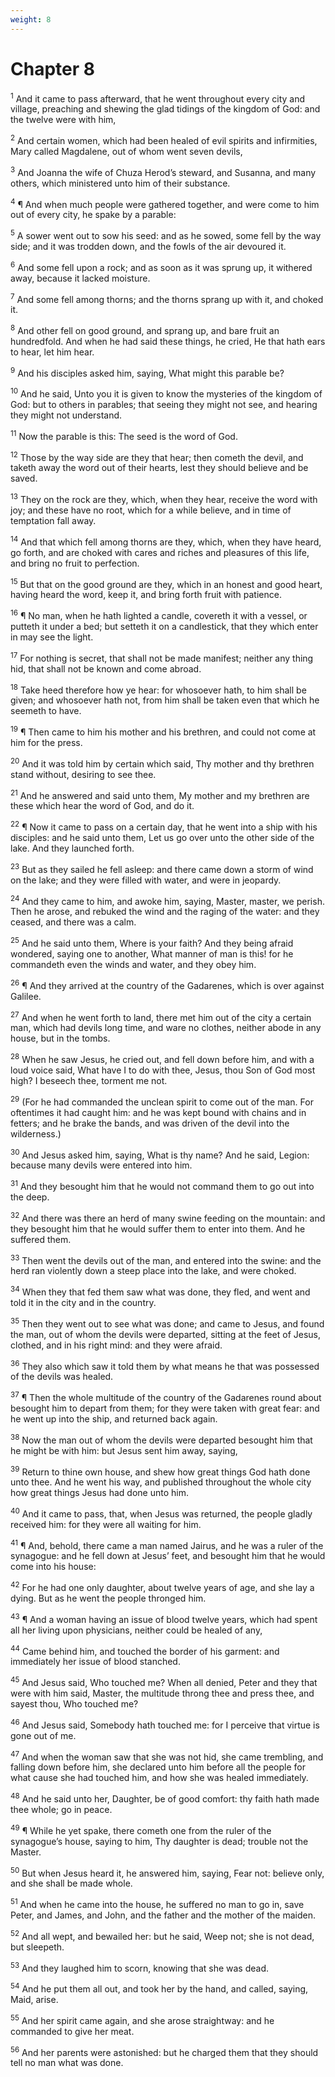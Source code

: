 ```yaml
---
weight: 8
---
```


# Chapter 8

<sup>1</sup> And it came to pass afterward, that he went throughout every city and village, preaching and shewing the glad tidings of the kingdom of God: and the twelve were with him, 

<sup>2</sup> And certain women, which had been healed of evil spirits and infirmities, Mary called Magdalene, out of whom went seven devils, 

<sup>3</sup> And Joanna the wife of Chuza Herod’s steward, and Susanna, and many others, which ministered unto him of their substance. 

<sup>4</sup> ¶ And when much people were gathered together, and were come to him out of every city, he spake by a parable: 

<sup>5</sup> A sower went out to sow his seed: and as he sowed, some fell by the way side; and it was trodden down, and the fowls of the air devoured it. 

<sup>6</sup> And some fell upon a rock; and as soon as it was sprung up, it withered away, because it lacked moisture. 

<sup>7</sup> And some fell among thorns; and the thorns sprang up with it, and choked it. 

<sup>8</sup> And other fell on good ground, and sprang up, and bare fruit an hundredfold. And when he had said these things, he cried, He that hath ears to hear, let him hear. 

<sup>9</sup> And his disciples asked him, saying, What might this parable be? 

<sup>10</sup> And he said, Unto you it is given to know the mysteries of the kingdom of God: but to others in parables; that seeing they might not see, and hearing they might not understand. 

<sup>11</sup> Now the parable is this: The seed is the word of God. 

<sup>12</sup> Those by the way side are they that hear; then cometh the devil, and taketh away the word out of their hearts, lest they should believe and be saved. 

<sup>13</sup> They on the rock are they, which, when they hear, receive the word with joy; and these have no root, which for a while believe, and in time of temptation fall away. 

<sup>14</sup> And that which fell among thorns are they, which, when they have heard, go forth, and are choked with cares and riches and pleasures of this life, and bring no fruit to perfection. 

<sup>15</sup> But that on the good ground are they, which in an honest and good heart, having heard the word, keep it, and bring forth fruit with patience. 

<sup>16</sup> ¶ No man, when he hath lighted a candle, covereth it with a vessel, or putteth it under a bed; but setteth it on a candlestick, that they which enter in may see the light. 

<sup>17</sup> For nothing is secret, that shall not be made manifest; neither any thing hid, that shall not be known and come abroad. 

<sup>18</sup> Take heed therefore how ye hear: for whosoever hath, to him shall be given; and whosoever hath not, from him shall be taken even that which he seemeth to have. 

<sup>19</sup> ¶ Then came to him his mother and his brethren, and could not come at him for the press. 

<sup>20</sup> And it was told him by certain which said, Thy mother and thy brethren stand without, desiring to see thee. 

<sup>21</sup> And he answered and said unto them, My mother and my brethren are these which hear the word of God, and do it. 

<sup>22</sup> ¶ Now it came to pass on a certain day, that he went into a ship with his disciples: and he said unto them, Let us go over unto the other side of the lake. And they launched forth. 

<sup>23</sup> But as they sailed he fell asleep: and there came down a storm of wind on the lake; and they were filled with water, and were in jeopardy. 

<sup>24</sup> And they came to him, and awoke him, saying, Master, master, we perish. Then he arose, and rebuked the wind and the raging of the water: and they ceased, and there was a calm. 

<sup>25</sup> And he said unto them, Where is your faith? And they being afraid wondered, saying one to another, What manner of man is this! for he commandeth even the winds and water, and they obey him. 

<sup>26</sup> ¶ And they arrived at the country of the Gadarenes, which is over against Galilee. 

<sup>27</sup> And when he went forth to land, there met him out of the city a certain man, which had devils long time, and ware no clothes, neither abode in any house, but in the tombs. 

<sup>28</sup> When he saw Jesus, he cried out, and fell down before him, and with a loud voice said, What have I to do with thee, Jesus, thou Son of God most high? I beseech thee, torment me not. 

<sup>29</sup> (For he had commanded the unclean spirit to come out of the man. For oftentimes it had caught him: and he was kept bound with chains and in fetters; and he brake the bands, and was driven of the devil into the wilderness.) 

<sup>30</sup> And Jesus asked him, saying, What is thy name? And he said, Legion: because many devils were entered into him. 

<sup>31</sup> And they besought him that he would not command them to go out into the deep. 

<sup>32</sup> And there was there an herd of many swine feeding on the mountain: and they besought him that he would suffer them to enter into them. And he suffered them. 

<sup>33</sup> Then went the devils out of the man, and entered into the swine: and the herd ran violently down a steep place into the lake, and were choked. 

<sup>34</sup> When they that fed them saw what was done, they fled, and went and told it in the city and in the country. 

<sup>35</sup> Then they went out to see what was done; and came to Jesus, and found the man, out of whom the devils were departed, sitting at the feet of Jesus, clothed, and in his right mind: and they were afraid. 

<sup>36</sup> They also which saw it told them by what means he that was possessed of the devils was healed. 

<sup>37</sup> ¶ Then the whole multitude of the country of the Gadarenes round about besought him to depart from them; for they were taken with great fear: and he went up into the ship, and returned back again. 

<sup>38</sup> Now the man out of whom the devils were departed besought him that he might be with him: but Jesus sent him away, saying, 

<sup>39</sup> Return to thine own house, and shew how great things God hath done unto thee. And he went his way, and published throughout the whole city how great things Jesus had done unto him. 

<sup>40</sup> And it came to pass, that, when Jesus was returned, the people gladly received him: for they were all waiting for him. 

<sup>41</sup> ¶ And, behold, there came a man named Jairus, and he was a ruler of the synagogue: and he fell down at Jesus’ feet, and besought him that he would come into his house: 

<sup>42</sup> For he had one only daughter, about twelve years of age, and she lay a dying. But as he went the people thronged him. 

<sup>43</sup> ¶ And a woman having an issue of blood twelve years, which had spent all her living upon physicians, neither could be healed of any, 

<sup>44</sup> Came behind him, and touched the border of his garment: and immediately her issue of blood stanched. 

<sup>45</sup> And Jesus said, Who touched me? When all denied, Peter and they that were with him said, Master, the multitude throng thee and press thee, and sayest thou, Who touched me? 

<sup>46</sup> And Jesus said, Somebody hath touched me: for I perceive that virtue is gone out of me. 

<sup>47</sup> And when the woman saw that she was not hid, she came trembling, and falling down before him, she declared unto him before all the people for what cause she had touched him, and how she was healed immediately. 

<sup>48</sup> And he said unto her, Daughter, be of good comfort: thy faith hath made thee whole; go in peace. 

<sup>49</sup> ¶ While he yet spake, there cometh one from the ruler of the synagogue’s house, saying to him, Thy daughter is dead; trouble not the Master. 

<sup>50</sup> But when Jesus heard it, he answered him, saying, Fear not: believe only, and she shall be made whole. 

<sup>51</sup> And when he came into the house, he suffered no man to go in, save Peter, and James, and John, and the father and the mother of the maiden. 

<sup>52</sup> And all wept, and bewailed her: but he said, Weep not; she is not dead, but sleepeth. 

<sup>53</sup> And they laughed him to scorn, knowing that she was dead. 

<sup>54</sup> And he put them all out, and took her by the hand, and called, saying, Maid, arise. 

<sup>55</sup> And her spirit came again, and she arose straightway: and he commanded to give her meat. 

<sup>56</sup> And her parents were astonished: but he charged them that they should tell no man what was done. 


